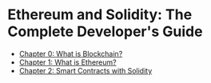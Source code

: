 # Ethereum and Solidity: The Complete Developer's Guide

- [Chapter 0: What is Blockchain?](Chapter0-Blockchain/README.md)
- [Chapter 1: What is Ethereum?](Chapter1-Introduction/README.md)
- [Chapter 2: Smart Contracts with Solidity](Chapter2-Solidity-Smart-Contract/README.md)

<!--
## Chapter 3: Advanced Smart Contracts
## Chapter 4: Building Interactive Front-Ends
## Chapter 5: Real Projects with Ethereum
## Chapter 6: Ethereum Project Infrastructure
## Chapter 7: Advanced Multi-Page Front-Ends
## Chapter 8: Appendix: Basic React
## Chapter 9: Extra
-->
